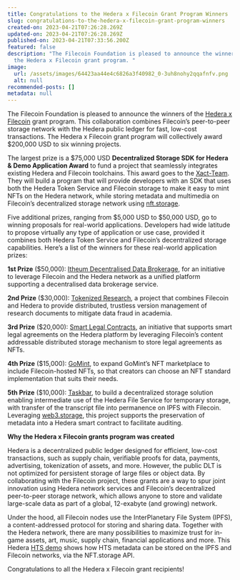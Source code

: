 ```yaml
---
title: Congratulations to the Hedera x Filecoin Grant Program Winners
slug: congratulations-to-the-hedera-x-filecoin-grant-program-winners
created-on: 2023-04-21T07:26:28.269Z
updated-on: 2023-04-21T07:26:28.269Z
published-on: 2023-04-21T07:33:56.200Z
featured: false
description: "The Filecoin Foundation is pleased to announce the winners of
  the Hedera x Filecoin grant program. "
image:
  url: /assets/images/64423aa44e4c6826a3f40982_0-3uh8nohy2qqafnfv.png
  alt: null
recommended-posts: []
metadata: null
---
```


The Filecoin Foundation is pleased to announce the winners of the [Hedera x Filecoin](https://github.com/filecoin-project/devgrants/blob/master/rfps/hedera-and-filecoin.md) grant program. This collaboration combines Filecoin’s peer-to-peer storage network with the Hedera public ledger for fast, low-cost transactions. The Hedera x Filecoin grant program will collectively award $200,000 USD to six winning projects.

The largest prize is a $75,000 USD **Decentralized Storage SDK for Hedera & Demo Application Award** to fund a project that seamlessly integrates existing Hedera and Filecoin toolchains. This award goes to the [Xact-Team](https://github.com/bhed/devgrants/blob/master/rfp-proposals/rfp-proposal-nft-sdk-hedera.md). They will build a program that will provide developers with an SDK that uses both the Hedera Token Service and Filecoin storage to make it easy to mint NFTs on the Hedera network, while storing metadata and multimedia on Filecoin’s decentralized storage network using [nft.storage](https://nft.storage/).

Five additional prizes, ranging from $5,000 USD to $50,000 USD, go to winning proposals for real-world applications. Developers had wide latitude to propose virtually any type of application or use case, provided it combines both Hedera Token Service and Filecoin’s decentralized storage capabilities. Here’s a list of the winners for these real-world application prizes:

**1st Prize** ($50,000): [Itheum Decentralised Data Brokerage](https://github.com/Itheum/devgrants/blob/master/rfp-proposals/rfp-proposal-itheum-decentralised-data-brokerage-service.md), for an initiative to leverage Filecoin and the Hedera network as a unified platform supporting a decentralised data brokerage service.

**2nd Prize** ($30,000): [Tokenized Research](https://github.com/dabhunt/devgrants/blob/opengrant-template/.github/ISSUE_TEMPLATE/opengrant.md), a project that combines Filecoin and Hedera to provide distributed, trustless version management of research documents to mitigate data fraud in academia.

**3rd Prize** ($20,000): [Smart Legal Contracts](https://github.com/niallroche/devgrants/blob/master/rfp-proposal-smart-legal-contracts.md), an initiative that supports smart legal agreements on the Hedera platform by leveraging Filecoin’s content addressable distributed storage mechanism to store legal agreements as NFTs.

**4th Prize** ($15,000): [GoMint](https://drive.google.com/file/d/1afzN6WyQUtHHpqsKF7BBgc2SU89PqHHB/view?usp=sharing), to expand GoMint’s NFT marketplace to include Filecoin-hosted NFTs, so that creators can choose an NFT standard implementation that suits their needs.

**5th Prize** ($10,000): [Taskbar](https://github.com/victorholo/devgrants/blob/master/rfp-proposals/rfp-proposal-taskbar.md), to build a decentralized storage solution enabling intermediate use of the Hedera File Service for temporary storage, with transfer of the transcript file into permanence on IPFS with Filecoin. Leveraging [web3.storage](https://web3.storage/), this project supports the preservation of metadata into a Hedera smart contract to facilitate auditing.

**Why the Hedera x Filecoin grants program was created**

Hedera is a decentralized public ledger designed for efficient, low-cost transactions, such as supply chain, verifiable proofs for data, payments, advertising, tokenization of assets, and more. However, the public DLT is not optimized for persistent storage of large files or object data. By collaborating with the Filecoin project, these grants are a way to spur joint innovation using Hedera network services and Filecoin’s decentralized peer-to-peer storage network, which allows anyone to store and validate large-scale data as part of a global, 12-exabyte (and growing) network.

Under the hood, all Filecoin nodes use the InterPlanetary File System (IPFS), a content-addressed protocol for storing and sharing data. Together with the Hedera network, there are many possibilities to maximize trust for in-game assets, art, music, supply chain, financial applications and more. This Hedera [HTS demo](https://github.com/hashgraph/hedera-hts-demo/) shows how HTS metadata can be stored on the IPFS and Filecoin networks, via the NFT.storage API.

Congratulations to all the Hedera x Filecoin grant recipients!
